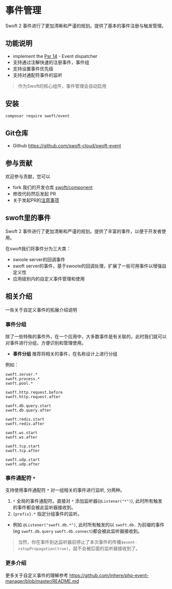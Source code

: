# 事件管理

Swoft 2 事件进行了更加清晰和严谨的规划。提供了基本的事件注册与触发管理。

## 功能说明

- implement the [Psr 14](https://github.com/php-fig/fig-standards/blob/master/proposed/event-dispatcher.md) - Event dispatcher
- 支持通过注解快速的注册事件，事件组
- 支持设置事件优先级
- 支持对通配符事件的监听

> 作为Swoft的核心组件，事件管理会自动启用

## 安装

```bash
composer require swoft/event
```

## Git仓库

- Github https://github.com/swoft-cloud/swoft-event

## 参与贡献

欢迎参与贡献，您可以

- fork 我们的开发仓库 [swoft/component](https://github.com/swoft-cloud/swoft-component)
- 修改代码然后发起 PR
- 关于发起PR的[注意事项](https://github.com/swoft-cloud/swoft/issues/829)

## swoft里的事件

Swoft 2 事件进行了更加清晰和严谨的规划。提供了丰富的事件，以便于开发者使用。

在swoft我们将事件分为三大类：

- swoole server的回调事件
- swoft server的事件，基于swoole的回调处理，扩展了一些可用事件以增强自定义性
- 应用级别内的自定义事件管理和使用

## 相关介绍

一些关于自定义事件的拓展介绍说明

### 事件分组

除了一些特殊的事件外，在一个应用中，大多数事件是有关联的，此时我们就可以对事件进行分组，方便识别和管理使用。

- **事件分组**  推荐将相关的事件，在名称设计上进行分组

例如：

```text
swoft.server.*
swoft.process.*
swoft.pool.*

swoft.http.request.before
swoft.http.request.after

swoft.db.query.start
swoft.db.query.after

swoft.redis.start
swoft.redis.after

swoft.ws.start
swoft.ws.after

swoft.tcp.start
swoft.tcp.after

swoft.udp.start
swoft.udp.after
```

### 事件通配符 `*`

支持使用事件通配符 `*` 对一组相关的事件进行监听, 分两种。

1. `*` 全局的事件通配符。直接对 `*` 添加监听器(`@Listener("*")`), 此时所有触发的事件都会被此监听器接收到。
2. `{prefix}.*` 指定分组事件的监听。
  - 例如 `@Listener("swoft.db.*")`, 此时所有触发的以 `swoft.db.` 为前缀的事件(eg `swoft.db.query` `swoft.db.connect`)都会被此监听器接收到。

> 当然，你在事件到达监听器前停止了本次事件的传播`$event->stopPropagation(true)`，就不会被后面的监听器接收到了。

### 更多介绍

更多关于自定义事件的理解参考 https://github.com/inhere/php-event-manager/blob/master/README.md

